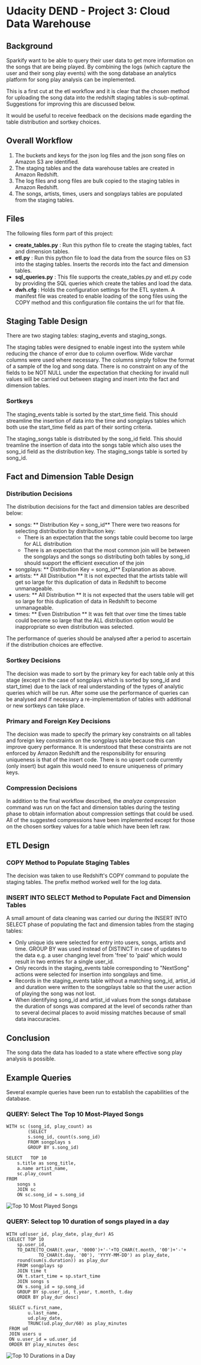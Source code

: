 

# Udacity DEND - Project 3: Cloud Data Warehouse

## Background
Sparkify want to be able to query their user data to get more information on the songs that are being played.  By combining the logs (which capture the user and their song play events) with the song database an analytics platform for song play analysis can be implemented.

This is a first cut at the etl workflow and it is clear that the chosen method for uploading the song data into the redshift staging tables is sub-optimal.  Suggestions for improving this are discussed below.

It would be useful to receive feedback on the decisions made egarding the table distribution and sortkey choices.



## Overall Workflow

1. The buckets and keys for the json log files and the json song files on Amazon S3 are identified.
2. The staging tables and the data warehouse tables are created in Amazon Redshift.
2. The log files and song files are bulk copied to the staging tables in Amazon Redshift.
3. The songs, artists, times, users and songplays tables are populated from the staging tables.

## Files

The following files form part of this project:

- **create_tables.py** : Run this python file to create the staging tables, fact and dimension tables.
- **etl.py** : Run this python file to load the data from the source files on S3 into the staging tables.  Inserts the records into the fact and dimension tables.
- **sql_queries.py** : This file supports the create_tables.py and etl.py code by providing the SQL queries which create the tables and load the data.
- **dwh.cfg** : Holds the configuration settings for the ETL system.  A manifest file was created to enable loading of the song files using the COPY method and this configuration file contains the url for that file.


## Staging Table Design
There are two staging tables: staging_events and staging_songs.

The staging tables were designed to enable ingest into the system while reducing the chance of error due to column overflow.  Wide varchar columns were used where necessary.  The columns simply follow the format of a sample of the log and song data.  There is no constraint on any of the fields to be NOT NULL under the expectation that checking for invalid null values will be carried out between staging and insert into the fact and dimension tables.

### Sortkeys
The staging_events table is sorted by the start_time field.  This should streamline the insertion of data into the time and songplays tables which both use the start_time field as part of their sorting criteria.

The staging_songs table is distributed by the song_id field.  This should treamline the insertion of data into the songs table which also uses the song_id field as the distribution key. The staging_songs table is sorted by song_id.

## Fact and Dimension Table Design

### Distribution Decisions

The distribution decisions for the fact and dimension tables are described below:

- songs: ** Distribution Key = song_id**  There were two reasons for selecting distribution by distribution key:
    - There is an expectation that the songs table could become too large for ALL distribution
    - There is an expectation that the most common join will be between the songplays and the songs so distributing both tables by song_id should support the efficient execution of the join
- songplays: ** Distribution Key = song_id**  Explanation as above.
- artists: ** All Distribution **   It is not expected that the artists table will get so large for this duplication of data in Redshift to become unmanageable.
- users: ** All Distribution **   It is not expected that the users table will get so large for this duplication of data in Redshift to become unmanageable.
- times: ** Even Distribution **  It was felt that over time the times table could become so large that the ALL distribution option would be inappropriate so even distribution was selected.

The performance of queries should be analysed after a period to ascertain if the distribution choices are effective.

### Sortkey Decisions
The decision was made to sort by the primary key for each table only at this stage (except in the case of songplays which is sorted by song_id and start_time) due to the lack of real understanding of the types of analytic queries which will be run.  After some use the performance of queries can be analysed and if necessary a re-implementation of tables with additional or new sortkeys can take place.


### Primary and Foreign Key Decisions

The decision was made to specify the primary key constraints on all tables and foreign key constraints on the songplays table because this can improve query performance.  It is understood that these constraints are not enforced by Amazon Redshift and the responsibility for ensuring uniqueness is that of the insert code.  There is no upsert code currently (only insert) but again this would need to ensure uniqueness of primary keys.

### Compression Decisions

In addition to the final workflow described, the *analyze compression* command was run on the fact and dimension tables during the testing phase to obtain information about compression settings that could be used.  All of the suggested compressions have been implemented except for those on the chosen sortkey values for a table which have been left raw.

## ETL Design

### COPY Method to Populate Staging Tables
The decision was taken to use Redshift's COPY command to populate the staging tables.  The prefix method worked well for the log data.

### INSERT INTO SELECT Method to Populate Fact and Dimension Tables

A small amount of data cleaning was carried our during the INSERT INTO SELECT phase of populating the fact and dimension tables from the staging tables:

- Only unique ids were selected for entry into users, songs, artists and time.  GROUP BY was used instead of DISTINCT in case of updates to the data e.g. a user changing level from 'free' to 'paid' which would result in two entries for a single user_id.
- Only records in the staging_events table corresponding to "NextSong" actions were selected for insertion into songplays and time.
- Records in the staging_events table without a matching song_id, artist_id and duration were written to the songplays table so that the user action of playing the song was not lost.   
- When identifying song_id and artist_id values from the songs database the duration of songs was compared at the level of seconds rather than to several decimal places to avoid missing matches because of small data inaccuracies.

## Conclusion

The song data the data has loaded to a state where effective song play analysis is possible.

## Example Queries

Several example queries have been run to establish the capabilities of the database.

###  QUERY: Select The Top 10 Most-Played Songs

```
WITH sc (song_id, play_count) as
        (SELECT
		s.song_id, count(s.song_id)
		FROM songplays s
		GROUP BY s.song_id)

SELECT   TOP 10    
	s.title as song_title,
    a.name artist_name,
    sc.play_count
FROM
	songs s
    JOIN sc
    ON sc.song_id = s.song_id
```


![Top 10 Most Played Songs](top10mostplayedsongs.png)


###  QUERY: Select top 10 duration of songs played in a day


```
WITH ud(user_id, play_date, play_dur) AS
(SELECT TOP 10
	sp.user_id,
 	TO_DATE(TO_CHAR(t.year, '0000')+'-'+TO_CHAR(t.month, '00')+'-'+
            TO_CHAR(t.day, '00'), 'YYYY-MM-DD') as play_date,
 	round(sum(s.duration)) as play_dur
	FROM songplays sp
    JOIN time t
    ON t.start_time = sp.start_time
    JOIN songs s
    ON s.song_id = sp.song_id
	GROUP BY sp.user_id, t.year, t.month, t.day
	ORDER BY play_dur desc)

 SELECT u.first_name,
 		u.last_name,
        ud.play_date,
 		TRUNC(ud.play_dur/60) as play_minutes
 FROM ud
 JOIN users u
 ON u.user_id = ud.user_id
 ORDER BY play_minutes desc
 ```


 ![Top 10 Durations in a Day](top10durationsinaday.png)
